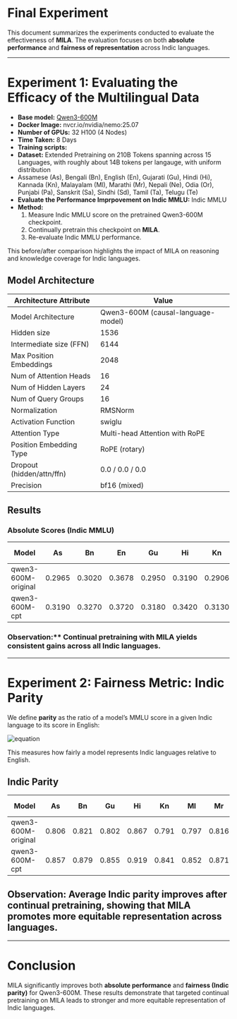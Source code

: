 # Final Experiment

This document summarizes the experiments conducted to evaluate the effectiveness of **MILA**. The evaluation focuses on both **absolute performance** and **fairness of representation** across Indic languages.

---

# Experiment 1: Evaluating the Efficacy of the Multilingual Data

- **Base model:** [Qwen3-600M](https://huggingface.co/Qwen/Qwen3-0.6B)
- **Docker Image:** nvcr.io/nvidia/nemo:25.07
- **Number of GPUs:** 32 H100 (4 Nodes)
- **Time Taken:** 8 Days  
- **Training scripts:**
- **Dataset:** Extended Pretraining on 210B Tokens spanning across 15 Languages, with roughly about 14B tokens per langauge, with uniform distribution
- Assamese (As), Bengali (Bn), English (En), Gujarati (Gu), Hindi (Hi), Kannada (Kn), Malayalam (Ml), Marathi (Mr), Nepali (Ne), Odia (Or), Punjabi (Pa), Sanskrit (Sa), Sindhi (Sd), Tamil (Ta), Telugu (Te)
- **Evaluate the Performance Imprpovement on Indic MMLU:** Indic MMLU 
- **Method:** 
  1. Measure Indic MMLU score on the pretrained Qwen3-600M checkpoint.
  2. Continually pretrain this checkpoint on **MILA**.
  3. Re-evaluate Indic MMLU performance.

This before/after comparison highlights the impact of MILA on reasoning and knowledge coverage for Indic languages.

## Model Architecture

| **Architecture Attribute**      | **Value**                                |
|---------------------------------|------------------------------------------|
| Model Architecture              | Qwen3-600M (causal-language-model)        |
| Hidden size                     | 1536                                      |
| Intermediate size (FFN)         | 6144                                      |
| Max Position Embeddings          | 2048                                      |
| Num of Attention Heads          | 16                                        |
| Num of Hidden Layers            | 24                                        |
| Num of Query Groups             | 16                                        |
| Normalization                   | RMSNorm                                   |
| Activation Function             | swiglu                                    |
| Attention Type                  | Multi-head Attention with RoPE            |
| Position Embedding Type         | RoPE (rotary)                             |
| Dropout (hidden/attn/ffn)       | 0.0 / 0.0 / 0.0                           |
| Precision                       | bf16 (mixed)                              |

## Results

### Absolute Scores (Indic MMLU)

| Model                | As     | Bn     | En     | Gu     | Hi     | Kn     | Ml     | Mr     | Ne     | Or     | Pa     | Sa     | Sd     | Ta     | Te     | Avg-Indic |
|-----------------------|--------|--------|--------|--------|--------|--------|--------|--------|--------|--------|--------|--------|--------|--------|--------|-----------|
| qwen3-600M-original   | 0.2965 | 0.3020 | 0.3678 | 0.2950 | 0.3190 | 0.2906 | 0.2933 | 0.3002 | 0.2968 | 0.2861 | 0.2951 | 0.2968 | 0.2802 | 0.2962 | 0.2987 | 0.3012    |
| qwen3-600M-cpt        | 0.3190 | 0.3270 | 0.3720 | 0.3180 | 0.3420 | 0.3130 | 0.3170 | 0.3240 | 0.3200 | 0.3090 | 0.3190 | 0.3200 | 0.3040 | 0.3200 | 0.3220 | 0.3250    |

### Observation:** Continual pretraining with MILA yields consistent gains across all Indic languages.

---

# Experiment 2: Fairness Metric: Indic Parity

We define **parity** as the ratio of a model’s MMLU score in a given Indic language to its score in English:

![equation](https://latex.codecogs.com/png.latex?\text{Parity}_L=\frac{\text{MMLU%20score%20in%20language%20}L}{\text{MMLU%20score%20in%20English}})

This measures how fairly a model represents Indic languages relative to English.


## Indic Parity

| Model                | As    | Bn    | Gu    | Hi    | Kn    | Ml    | Mr    | Ne    | Or    | Pa    | Sa    | Sd    | Ta    | Te    | Avg-Indic |
|-----------------------|-------|-------|-------|-------|-------|-------|-------|-------|-------|-------|-------|-------|-------|-------|-----------|
| qwen3-600M-original   | 0.806 | 0.821 | 0.802 | 0.867 | 0.791 | 0.797 | 0.816 | 0.807 | 0.778 | 0.802 | 0.807 | 0.762 | 0.806 | 0.813 | 0.819     |
| qwen3-600M-cpt        | 0.857 | 0.879 | 0.855 | 0.919 | 0.841 | 0.852 | 0.871 | 0.860 | 0.830 | 0.857 | 0.860 | 0.817 | 0.860 | 0.865 | 0.874     |

## Observation: Average Indic parity improves after continual pretraining, showing that MILA promotes more equitable representation across languages.

---

# Conclusion

MILA significantly improves both **absolute performance** and **fairness (Indic parity)** for Qwen3-600M. These results demonstrate that targeted continual pretraining on MILA leads to stronger and more equitable representation of Indic languages.
